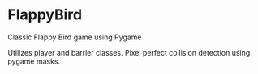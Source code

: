 # FlappyBird
Classic Flappy Bird game using Pygame

Utilizes player and barrier classes. Pixel perfect collision detection using pygame masks.
